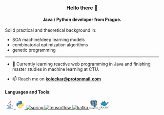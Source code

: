 <h3 align="center"> Hello there 👋 </h3>
<h4 align="center">Java / Python developer from Prague.</h4>

Solid practical and theoretical background in:  
- SOA machine/deep learning models
- combinatorial optimization algorithms
- genetic programming 
 ____________________________________________________________________________
 
- 🌱 Currently learning reactive web programming in Java and finishing master studies in machine learning at CTU.


- 📫 Reach me on **koleckar@protonmail.com**


<h4 align="left">Languages and Tools:</h4>

<a href="https://www.java.com" target="_blank" rel="noreferrer"> 
 <img src="https://raw.githubusercontent.com/devicons/devicon/master/icons/java/java-original.svg" alt="java" width="30" height="30"/> 
</a> 
<a href="https://www.python.org" target="_blank" rel="noreferrer">
 <img src="https://raw.githubusercontent.com/devicons/devicon/master/icons/python/python-original.svg" alt="python" width="30" height="30"/>
</a> 
<a href="https://spring.io/" target="_blank" rel="noreferrer"> 
 <img src="https://www.vectorlogo.zone/logos/springio/springio-icon.svg" alt="spring" width="30" height="30"/>
</a>
<a href="https://www.tensorflow.org" target="_blank" rel="noreferrer">
 <img src="https://www.vectorlogo.zone/logos/tensorflow/tensorflow-icon.svg" alt="tensorflow" width="30" height="30"/>
</a> 
<a href="https://kafka.apache.org/" target="_blank" rel="noreferrer">
 <img src="https://www.vectorlogo.zone/logos/apache_kafka/apache_kafka-icon.svg" alt="kafka" width="30" height="30"/> 
</a> 
<a href="https://www.postgresql.org" target="_blank" rel="noreferrer"> 
 <img src="https://raw.githubusercontent.com/devicons/devicon/master/icons/postgresql/postgresql-original-wordmark.svg" alt="postgresql" width="30" height="30"/>
</a> 
<a href="https://www.docker.com/" target="_blank" rel="noreferrer"> 
 <img src="https://raw.githubusercontent.com/devicons/devicon/master/icons/docker/docker-original-wordmark.svg" alt="docker" width="30" height="30"/>
</a>

#
